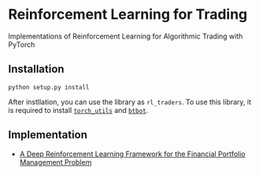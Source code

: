 # Reinforcement Learning for Trading
Implementations of Reinforcement Learning for Algorithmic Trading with PyTorch
## Installation
```
python setup.py install
```

After instllation, you can use the  library as `rl_traders`.
To use this library, it is required to install [`torch_utils`](https://github.com/jjakimoto/torch_utils)
and [`btbot`](https://github.com/jjakimoto/btbot). 

## Implementation
* [A Deep Reinforcement Learning Framework for the Financial Portfolio Management Problem](https://arxiv.org/pdf/1706.10059.pdf)